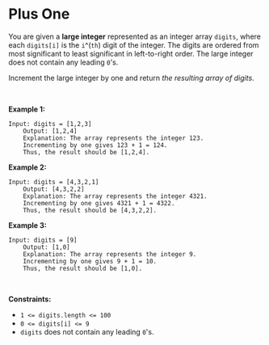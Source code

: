 # Plus One


You are given a **large integer** represented as an integer array
`digits`, where each `digits[i]` is the `i`^(`th`) digit of the integer.
The digits are ordered from most significant to least significant in
left-to-right order. The large integer does not contain any leading
`0`'s.

Increment the large integer by one and return *the resulting array of
digits*.

 

**Example 1:**

    Input: digits = [1,2,3]
        Output: [1,2,4]
        Explanation: The array represents the integer 123.
        Incrementing by one gives 123 + 1 = 124.
        Thus, the result should be [1,2,4].
        

**Example 2:**

    Input: digits = [4,3,2,1]
        Output: [4,3,2,2]
        Explanation: The array represents the integer 4321.
        Incrementing by one gives 4321 + 1 = 4322.
        Thus, the result should be [4,3,2,2].
        

**Example 3:**

    Input: digits = [9]
        Output: [1,0]
        Explanation: The array represents the integer 9.
        Incrementing by one gives 9 + 1 = 10.
        Thus, the result should be [1,0].
        

 

**Constraints:**

- `1 <= digits.length <= 100`
- `0 <= digits[i] <= 9`
- `digits` does not contain any leading `0`'s.
